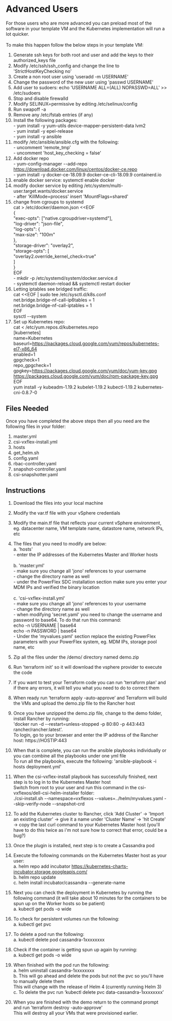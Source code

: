 # Advanced Users

For those users who are more advanced you can preload most of the software in your template VM and the Kubernetes implementation will run a lot quicker. <br> 
<br>To make this happen follow the below steps in your template VM: <br>
1.	Generate ssh keys for both root and user and add the keys to their authorized_keys file
2.	Modify /etc/ssh/ssh_config and change the line to 'StrictHostKeyChecking no'
3.	Create a non root user using 'useradd -m USERNAME'
4.	Change the password of the new user using 'passwd USERNAME'
5.	Add user to sudoers: echo 'USERNAME ALL=(ALL) NOPASSWD=ALL' >> /etc/sudoers
6.	Stop and disable firewalld 
7.	Modify SELINUX=permissive by editing /etc/selinux/config
8.	Run swapoff -a
9.	Remove any /etc/fstab entries (if any)
10.	Install the following packages:
<br>-	yum install -y yum-utils device-mapper-persistent-data lvm2
<br>- yum install -y epel-release 
<br>-	yum install -y ansible
11.	modify /etc/ansible/ansible.cfg with the following:
<br>-	uncomment 'remote_tmp'
<br>-	uncomment 'host_key_checking = false'
12.	Add docker repo
<br>-	yum-config-manager --add-repo https://download.docker.com/linux/centos/docker-ce.repo
<br>-	yum install -y docker-ce-18.09.9 docker-ce-cli-18.09.9 containerd.io
13.	enable docker service: systemctl enable docker
14.	modify docker service by editing /etc/system/multi-user.target.wants/docker.service
<br>- after 'KillMode=process' insert 'MountFlags=shared'
15.	change from cgroups to systemd
<br>	cat > /etc/docker/daemon.json <<EOF
<br>{
<br>  "exec-opts": ["native.cgroupdriver=systemd"],
<br>  "log-driver": "json-file",
<br>  "log-opts": {
<br>    "max-size": "100m"
<br>  },
<br>  "storage-driver": "overlay2",
<br>  "storage-opts": [
<br>    "overlay2.override_kernel_check=true"
<br>  ]
<br>}
<br>EOF
<br>  - mkdir -p /etc/systemd/system/docker.service.d
<br>  - systemctl daemon-reload && systemctl restart docker <br>
16.	Letting iptables see bridged traffic:
<br>cat <<EOF | sudo tee /etc/sysctl.d/k8s.conf
<br>net.bridge.bridge-nf-call-ip6tables = 1
<br>net.bridge.bridge-nf-call-iptables = 1
<br>EOF
<br>sysctl --system <br>
17.	Set up Kubernetes repo:
<br>cat <<EOF > /etc/yum.repos.d/kubernetes.repo
<br>[kubernetes]
<br>name=Kubernetes
<br>baseurl=https://packages.cloud.google.com/yum/repos/kubernetes-el7-x86_64
<br>enabled=1
<br>gpgcheck=1
<br>repo_gpgcheck=1
<br>gpgkey=https://packages.cloud.google.com/yum/doc/yum-key.gpg https://packages.cloud.google.com/yum/doc/rpm-package-key.gpg
<br>EOF
<br>yum install -y kubeadm-1.19.2 kubelet-1.19.2 kubectl-1.19.2 kubernetes-cni-0.8.7-0

## Files Needed

Once you have completed the above steps then all you need are the following files in your folder:
1.	master.yml
2.	csi-vxflex-install.yml
3.	hosts
4.	get_helm.sh
5.	config.yaml
6.  rbac-controller.yaml
7.  snapshot-controller.yaml
8.  csi-snapshotter.yaml

## Instructions

1. Download the files into your local machine<br>

2. Modify the var.tf file with your vSphere credentials<br>

3. Modify the main.tf file that reflects your current vSphere environment, eg. datacenter name, VM template name, datastore name, network IPs, etc<br>

4. The files that you need to modify are below:
<br>a. 'hosts'
<br>    - enter the IP addresses of the Kubernetes Master and Worker hosts<br>
<br>b. 'master.yml'
<br>    - make sure you change all 'jono' references to your username
<br>    - change the directory name as well
<br>    - under the PowerFlex SDC installation section make sure you enter your MDM IPs and verified the binary location<br>
<br>c. 'csi-vxflex-install.yml'
<br>    - make sure you change all 'jono' references to your username
<br>    - change the directory name as well
<br>    - when modifying 'secret.yaml' you need to change the username and password to base64. To do that run this command: <br> echo -n USERNAME | base64 <br> echo -n PASSWORD | base64
<br>    - Under the 'myvalues.yaml' section replace the existing PowerFlex parameters with your PowerFlex system, eg. MDM IPs, storage pool name, etc <br>

5.	Zip all the files under the /demo/ directory named demo.zip
6.	Run 'terraform init' so it will download the vsphere provider to execute the code
7.	If you want to test your Terraform code you can run 'terraform plan' and if there any errors, it will tell you what you need to do to correct them
8.	When ready run ‘terraform apply -auto-approve’ and Terraform will build the VMs and upload the demo.zip file to the Rancher host
9.	Once you have unzipped the demo.zip file, change to the demo folder, install Rancher by running: <br>'docker run -d --restart=unless-stopped -p 80:80 -p 443:443   rancher/rancher:latest'. <br>To login, go to your browser and enter the IP address of the Rancher host: https://HOSTIP:443
10.	When that is complete, you can run the ansible playbooks individually or you can combine all the playbooks under one yml file <br>To run all the playbooks, execute the following: 'ansible-playbook -i hosts deployment.yml'
11.	When the csi-vxflex-install playbook has successfully finished, next step is to log in to the Kubernetes Master host <br>Switch from root to your user and run this command in the csi-vxflexos/dell-csi-helm-installer folder:<br> ./csi-install.sh --namespace=vxflexos --values=../helm/myvalues.yaml --skip-verify-node --snapshot-crd<br>
12. To add the Kubernetes cluster to Rancher, click 'Add Cluster' -> 'Import an existing cluster' -> give it a name under 'Cluster Name' -> 'hit Create' -> copy the last curl command to your Kubernetes Master host (you'll have to do this twice as i'm not sure how to correct that error, could be a bug?)    
13.	Once the plugin is installed, next step is to create a Cassandra pod
14.	Execute the following commands on the Kubernetes Master host as your user:
<br>a.	helm repo add incubator https://kubernetes-charts-incubator.storage.googleapis.com/
<br>b.	helm repo update
<br>c.	helm install incubator/cassandra --generate-name <br>
15.	Next you can check the deployment in Kubernetes by running the following command (it will take about 10 minutes for the containers to be spun up on the Worker hosts so be patient)
<br>a.	kubectl get pods -o wide <br>
16.	To check for persistent volumes run the following:
<br>a.	kubectl get pvc <br>
17.	To delete a pod run the following:
<br>a.	kubectl delete pod cassandra-1xxxxxxxx <br>
18.	Check if the container is getting spun up again by running:
<br>a.	kubectl get pods -o wide <br>
19.	When finished with the pod run the following:
<br>a.	helm uninstall cassandra-1xxxxxxxx
<br>b.	This will go ahead and delete the pods but not the pvc so you'll have to manually delete them <br>This will change with the release of Helm 4 (currently running Helm 3)
<br>c.	To delete the pvc run ‘kubectl delete pvc data-cassandra-1xxxxxxxx’ <br>
20.	When you are finished with the demo return to the command prompt and run 'terraform destroy -auto-approve' <br>This will destroy all your VMs that were provisioned earlier.
